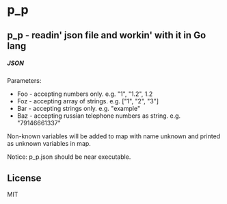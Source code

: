 # p_p

p_p - readin' json file and workin' with it in Go lang
----

##### JSON
Parameters:
- Foo - accepting numbers only. e.g. "1", "1.2", 1.2
- Foz - accepting array of strings. e.g. ["1", "2", "3"]
- Bar - accepting strings only. e.g. "example"
- Baz - accepting russian telephone numbers as string. e.g. "79146661337"

Non-known variables will be added to map with name unknown and printed as unknown variables in map.
  
Notice: p_p.json should be near executable.

License
----

MIT